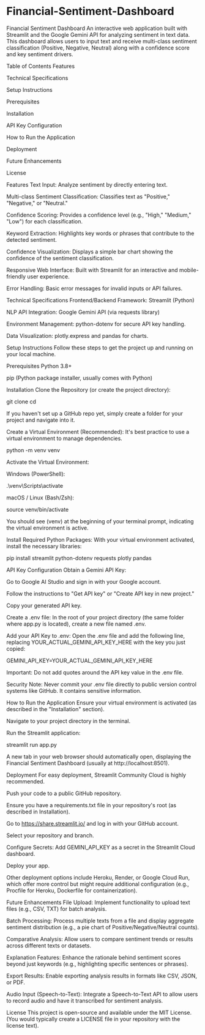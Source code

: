 # Financial-Sentiment-Dashboard
Financial Sentiment Dashboard
An interactive web application built with Streamlit and the Google Gemini API for analyzing sentiment in text data. This dashboard allows users to input text and receive multi-class sentiment classification (Positive, Negative, Neutral) along with a confidence score and key sentiment drivers.

Table of Contents
Features

Technical Specifications

Setup Instructions

Prerequisites

Installation

API Key Configuration

How to Run the Application

Deployment

Future Enhancements

License

Features
Text Input: Analyze sentiment by directly entering text.

Multi-class Sentiment Classification: Classifies text as "Positive," "Negative," or "Neutral."

Confidence Scoring: Provides a confidence level (e.g., "High," "Medium," "Low") for each classification.

Keyword Extraction: Highlights key words or phrases that contribute to the detected sentiment.

Confidence Visualization: Displays a simple bar chart showing the confidence of the sentiment classification.

Responsive Web Interface: Built with Streamlit for an interactive and mobile-friendly user experience.

Error Handling: Basic error messages for invalid inputs or API failures.

Technical Specifications
Frontend/Backend Framework: Streamlit (Python)

NLP API Integration: Google Gemini API (via requests library)

Environment Management: python-dotenv for secure API key handling.

Data Visualization: plotly.express and pandas for charts.

Setup Instructions
Follow these steps to get the project up and running on your local machine.

Prerequisites
Python 3.8+

pip (Python package installer, usually comes with Python)

Installation
Clone the Repository (or create the project directory):

git clone <your-github-repo-url>
cd <your-project-directory>

If you haven't set up a GitHub repo yet, simply create a folder for your project and navigate into it.

Create a Virtual Environment (Recommended):
It's best practice to use a virtual environment to manage dependencies.

python -m venv venv

Activate the Virtual Environment:

Windows (PowerShell):

.\venv\Scripts\activate

macOS / Linux (Bash/Zsh):

source venv/bin/activate

You should see (venv) at the beginning of your terminal prompt, indicating the virtual environment is active.

Install Required Python Packages:
With your virtual environment activated, install the necessary libraries:

pip install streamlit python-dotenv requests plotly pandas

API Key Configuration
Obtain a Gemini API Key:

Go to Google AI Studio and sign in with your Google account.

Follow the instructions to "Get API key" or "Create API key in new project."

Copy your generated API key.

Create a .env file:
In the root of your project directory (the same folder where app.py is located), create a new file named .env.

Add your API Key to .env:
Open the .env file and add the following line, replacing YOUR_ACTUAL_GEMINI_API_KEY_HERE with the key you just copied:

GEMINI_API_KEY=YOUR_ACTUAL_GEMINI_API_KEY_HERE

Important: Do not add quotes around the API key value in the .env file.

Security Note: Never commit your .env file directly to public version control systems like GitHub. It contains sensitive information.

How to Run the Application
Ensure your virtual environment is activated (as described in the "Installation" section).

Navigate to your project directory in the terminal.

Run the Streamlit application:

streamlit run app.py

A new tab in your web browser should automatically open, displaying the Financial Sentiment Dashboard (usually at http://localhost:8501).

Deployment
For easy deployment, Streamlit Community Cloud is highly recommended.

Push your code to a public GitHub repository.

Ensure you have a requirements.txt file in your repository's root (as described in Installation).

Go to https://share.streamlit.io/ and log in with your GitHub account.

Select your repository and branch.

Configure Secrets: Add GEMINI_API_KEY as a secret in the Streamlit Cloud dashboard.

Deploy your app.

Other deployment options include Heroku, Render, or Google Cloud Run, which offer more control but might require additional configuration (e.g., Procfile for Heroku, Dockerfile for containerization).

Future Enhancements
File Upload: Implement functionality to upload text files (e.g., CSV, TXT) for batch analysis.

Batch Processing: Process multiple texts from a file and display aggregate sentiment distribution (e.g., a pie chart of Positive/Negative/Neutral counts).

Comparative Analysis: Allow users to compare sentiment trends or results across different texts or datasets.

Explanation Features: Enhance the rationale behind sentiment scores beyond just keywords (e.g., highlighting specific sentences or phrases).

Export Results: Enable exporting analysis results in formats like CSV, JSON, or PDF.

Audio Input (Speech-to-Text): Integrate a Speech-to-Text API to allow users to record audio and have it transcribed for sentiment analysis.

License
This project is open-source and available under the MIT License. (You would typically create a LICENSE file in your repository with the license text).
